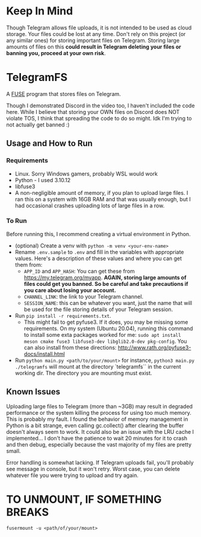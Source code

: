 # Keep In Mind
Though Telegram allows file uploads, it is not intended to be used as cloud storage. Your files could be lost at any time. Don't rely on this project (or any similar ones) for storing important files on Telegram. Storing large amounts of files on this **could result in Telegram deleting your files or banning you, proceed at your own risk**.

# TelegramFS
A [FUSE](https://en.wikipedia.org/wiki/Filesystem_in_Userspace) program that stores files on Telegram.

Though I demonstrated Discord in the video too, I haven't included the code here. While I believe that storing your OWN files on Discord does NOT violate TOS, I think that spreading the code to do so might. Idk I'm trying to not actually get banned :)

## Usage and How to Run
### Requirements
- Linux. Sorry Windows gamers, probably WSL would work
- Python - I used 3.10.12
- libfuse3
- A non-negligible amount of memory, if you plan to upload large files. I ran this on a system
with 16GB RAM and that was usually enough, but I had occasional crashes uploading lots of large files in a row.


### To Run
Before running this, I recommend creating a virtual environment in Python.

- (optional) Create a venv with `python -m venv <your-env-name>`
- Rename `.env.sample` to `.env` and fill in the variables with appropriate values. Here's a description of these values and where you can get them from:
    - `APP_ID` and `APP_HASH`: You can get these from https://my.telegram.org/myapp. **AGAIN, storing large amounts of files could get you banned. So be careful and take precautions if you care about losing your account.**
    - `CHANNEL_LINK`: the link to your Telegram channel.
    - `SESSION_NAME`: this can be whatever you want, just the name that will be used for the file storing details of your Telegram session.
- Run `pip install -r requirements.txt`.
    - This might fail to get pyfuse3. If it does, you may be missing some requirements. On my system (Ubuntu 20.04), running this command to install some exta packages worked for me:
    `sudo apt install meson cmake fuse3 libfuse3-dev libglib2.0-dev pkg-config`. You can also install from these directions: http://www.rath.org/pyfuse3-docs/install.html
- Run `python main.py <path/to/your/mount>` for instance, `python3 main.py ./telegramfs` will mount at the directory `telegramfs`` in the current working dir. The directory you are mounting must exist.

## Known Issues
Uploading large files to Telegram (more than ~3GB) may result in degraded performance or the system
killing the process for using too much memory. This is probably my fault. I found the behavior of memory management in Python is a bit strange, even calling gc.collect() after clearing the buffer doesn't always seem to work. It could also be an issue with the LRU cache I implemented... I don't have the patience to wait 20 minutes for it to crash and then debug, especially because the vast majority of my files are pretty small.

Error handling is somewhat lacking. If Telegram uploads fail, you'll probably see message in console, but it won't retry. Worst case, you can delete whatever file you were trying to upload and try again.

# TO UNMOUNT, IF SOMETHING BREAKS
`fusermount -u <path/of/your/mount>`
